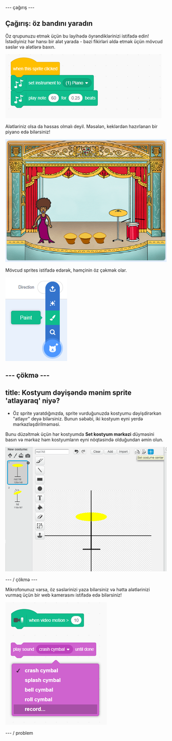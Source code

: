 \--- çağırış \---

## Çağırış: öz bandını yaradın

Öz qrupunuzu etmək üçün bu layihədə öyrəndiklərinizi istifadə edin! İstədiyiniz hər hansı bir alət yarada - bəzi fikirləri əldə etmək üçün mövcud səslər və alətlərə baxın.

![ekran görüntüsü](images/band-ideas.png)

Alətləriniz olsa da həssas olmalı deyil. Məsələn, keklərdən hazırlanan bir piyano edə bilərsiniz!

![ekran görüntüsü](images/band-piano.png)

Mövcud sprites istifadə edərək, həmçinin öz çəkmək olar.

![ekran görüntüsü](images/band-draw.png)

## \--- çökmə \---

## title: Kostyum dəyişəndə ​​mənim sprite 'atlayaraq' niyə?

+ Öz sprite yaratdığınızda, sprite vurduğunuzda kostyumu dəyişdirərkən "atlayır" deyə bilərsiniz. Bunun səbəbi, iki kostyum eyni yerdə mərkəzləşdirilməməsi.

Bunu düzəltmək üçün hər kostyumda **Set kostyum mərkəzi** düyməsini basın və mərkəz həm kostyumların eyni nöqtəsində olduğundan əmin olun.

![ekran görüntüsü](images/band-center.png)

\--- / çökmə \---

Mikrofonunuz varsa, öz səslərinizi yaza bilərsiniz və hətta alətlərinizi vurmaq üçün bir web kamerasını istifadə edə bilərsiniz!

![ekran görüntüsü](images/band-io.png)

\--- / problem